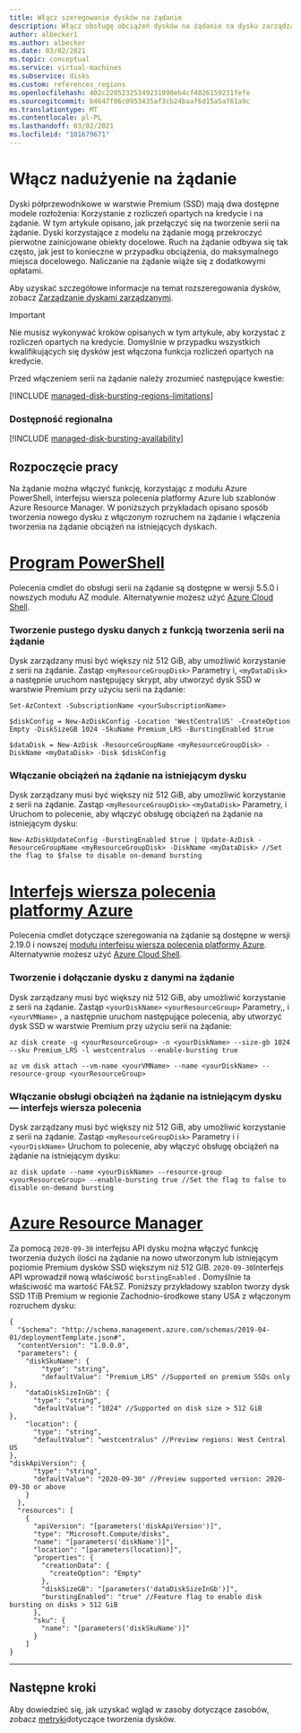 ```yaml
---
title: Włącz szeregowanie dysków na żądanie
description: Włącz obsługę obciążeń dysków na żądanie na dysku zarządzanym.
author: albecker1
ms.author: albecker
ms.date: 03/02/2021
ms.topic: conceptual
ms.service: virtual-machines
ms.subservice: disks
ms.custom: references_regions
ms.openlocfilehash: 402c22052325349231090eb4cf4826159231fefe
ms.sourcegitcommit: b4647f06c0953435af3cb24baaf6d15a5a761a9c
ms.translationtype: MT
ms.contentlocale: pl-PL
ms.lasthandoff: 03/02/2021
ms.locfileid: "101679671"
---
```

# <a name="enable-on-demand-bursting"></a>Włącz nadużyenie na żądanie

Dyski półprzewodnikowe w warstwie Premium (SSD) mają dwa dostępne modele rozłożenia: Korzystanie z rozliczeń opartych na kredycie i na żądanie. W tym artykule opisano, jak przełączyć się na tworzenie serii na żądanie. Dyski korzystające z modelu na żądanie mogą przekroczyć pierwotne zainicjowane obiekty docelowe. Ruch na żądanie odbywa się tak często, jak jest to konieczne w przypadku obciążenia, do maksymalnego miejsca docelowego. Naliczanie na żądanie wiąże się z dodatkowymi opłatami.

Aby uzyskać szczegółowe informacje na temat rozszeregowania dysków, zobacz [Zarządzanie dyskami zarządzanymi](disk-bursting.md).

> [!IMPORTANT]
> Nie musisz wykonywać kroków opisanych w tym artykule, aby korzystać z rozliczeń opartych na kredycie. Domyślnie w przypadku wszystkich kwalifikujących się dysków jest włączona funkcja rozliczeń opartych na kredycie.

Przed włączeniem serii na żądanie należy zrozumieć następujące kwestie:

[!INCLUDE [managed-disk-bursting-regions-limitations](../../includes/managed-disk-bursting-regions-limitations.md)]

### <a name="regional-availability"></a>Dostępność regionalna

[!INCLUDE [managed-disk-bursting-availability](../../includes/managed-disk-bursting-availability.md)]

## <a name="get-started"></a>Rozpoczęcie pracy

Na żądanie można włączyć funkcję, korzystając z modułu Azure PowerShell, interfejsu wiersza polecenia platformy Azure lub szablonów Azure Resource Manager. W poniższych przykładach opisano sposób tworzenia nowego dysku z włączonym rozruchem na żądanie i włączenia tworzenia na żądanie obciążeń na istniejących dyskach.

# <a name="powershell"></a>[Program PowerShell](#tab/azure-powershell)

Polecenia cmdlet do obsługi serii na żądanie są dostępne w wersji 5.5.0 i nowszych modułu AZ module. Alternatywnie możesz użyć [Azure Cloud Shell](https://shell.azure.com/).
### <a name="create-an-empty-data-disk-with-on-demand-bursting"></a>Tworzenie pustego dysku danych z funkcją tworzenia serii na żądanie

Dysk zarządzany musi być większy niż 512 GiB, aby umożliwić korzystanie z serii na żądanie. Zastąp `<myResourceGroupDisk>` Parametry i, `<myDataDisk>` a następnie uruchom następujący skrypt, aby utworzyć dysk SSD w warstwie Premium przy użyciu serii na żądanie:

```azurepowershell
Set-AzContext -SubscriptionName <yourSubscriptionName>

$diskConfig = New-AzDiskConfig -Location 'WestCentralUS' -CreateOption Empty -DiskSizeGB 1024 -SkuName Premium_LRS -BurstingEnabled $true

$dataDisk = New-AzDisk -ResourceGroupName <myResourceGroupDisk> -DiskName <myDataDisk> -Disk $diskConfig
```

### <a name="enable-on-demand-bursting-on-an-existing-disk"></a>Włączanie obciążeń na żądanie na istniejącym dysku

Dysk zarządzany musi być większy niż 512 GiB, aby umożliwić korzystanie z serii na żądanie. Zastąp `<myResourceGroupDisk>` `<myDataDisk>` Parametry, i Uruchom to polecenie, aby włączyć obsługę obciążeń na żądanie na istniejącym dysku:

```azurepowershell
New-AzDiskUpdateConfig -BurstingEnabled $true | Update-AzDisk -ResourceGroupName <myResourceGroupDisk> -DiskName <myDataDisk> //Set the flag to $false to disable on-demand bursting
```

# <a name="azure-cli"></a>[Interfejs wiersza polecenia platformy Azure](#tab/azure-cli)

Polecenia cmdlet dotyczące szeregowania na żądanie są dostępne w wersji 2.19.0 i nowszej [modułu interfejsu wiersza polecenia platformy Azure](https://docs.microsoft.com/cli/azure/install-azure-cli?view=azure-cli-latest). Alternatywnie możesz użyć [Azure Cloud Shell](https://shell.azure.com/).

### <a name="create-and-attach-a-on-demand-bursting-data-disk"></a>Tworzenie i dołączanie dysku z danymi na żądanie

Dysk zarządzany musi być większy niż 512 GiB, aby umożliwić korzystanie z serii na żądanie. Zastąp `<yourDiskName>` `<yourResourceGroup>` Parametry,, i `<yourVMName>` , a następnie uruchom następujące polecenia, aby utworzyć dysk SSD w warstwie Premium przy użyciu serii na żądanie:

```azurecli
az disk create -g <yourResourceGroup> -n <yourDiskName> --size-gb 1024 --sku Premium_LRS -l westcentralus --enable-bursting true

az vm disk attach --vm-name <yourVMName> --name <yourDiskName> --resource-group <yourResourceGroup>
```

### <a name="enable-on-demand-bursting-on-an-existing-disk---cli"></a>Włączanie obsługi obciążeń na żądanie na istniejącym dysku — interfejs wiersza polecenia

Dysk zarządzany musi być większy niż 512 GiB, aby umożliwić korzystanie z serii na żądanie. Zastąp `<myResourceGroupDisk>` Parametry i i `<yourDiskName>` Uruchom to polecenie, aby włączyć obsługę obciążeń na żądanie na istniejącym dysku:

```azurecli
az disk update --name <yourDiskName> --resource-group <yourResourceGroup> --enable-bursting true //Set the flag to false to disable on-demand bursting
```

# <a name="azure-resource-manager"></a>[Azure Resource Manager](#tab/azure-resource-manager)

Za pomocą `2020-09-30` interfejsu API dysku można włączyć funkcję tworzenia dużych ilości na żądanie na nowo utworzonym lub istniejącym poziomie Premium dysków SSD większym niż 512 GIB. `2020-09-30`Interfejs API wprowadził nową właściwość `burstingEnabled` . Domyślnie ta właściwość ma wartość FAŁSZ. Poniższy przykładowy szablon tworzy dysk SSD 1TiB Premium w regionie Zachodnio-środkowe stany USA z włączonym rozruchem dysku:

```
{
  "$schema": "http://schema.management.azure.com/schemas/2019-04-01/deploymentTemplate.json#",
  "contentVersion": "1.0.0.0",
  "parameters": {
    "diskSkuName": {
        "type": "string",
        "defaultValue": "Premium_LRS" //Supported on premium SSDs only
},
    "dataDiskSizeInGb": {
      "type": "string",
      "defaultValue": "1024" //Supported on disk size > 512 GiB
},
    "location": {
      "type": "string",
      "defaultValue": "westcentralus" //Preview regions: West Central US
},
"diskApiVersion": {
      "type": "string",
      "defaultValue": "2020-09-30" //Preview supported version: 2020-09-30 or above
    }
  },
  "resources": [
    {
      "apiVersion": "[parameters('diskApiVersion')]",
      "type": "Microsoft.Compute/disks",
      "name": "[parameters('diskName')]",
      "location": "[parameters(location)]",
      "properties": {
        "creationData": {
          "createOption": "Empty"
        },
        "diskSizeGB": "[parameters('dataDiskSizeInGb')]",
        "burstingEnabled": "true" //Feature flag to enable disk bursting on disks > 512 GiB
      },
      "sku": {
        "name": "[parameters('diskSkuName')]"
      }
    ]
}
```
---
 
## <a name="next-steps"></a>Następne kroki

Aby dowiedzieć się, jak uzyskać wgląd w zasoby dotyczące zasobów, zobacz [metryki](disks-metrics.md)dotyczące tworzenia dysków.